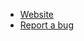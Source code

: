 * [Website](http://caolan.github.com/nimble)
* [Report a bug](https://github.com/caolan/nimble/issues)
